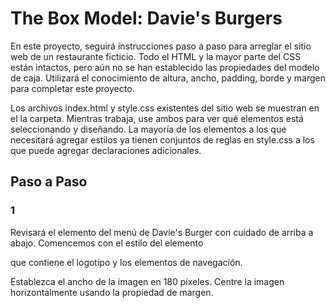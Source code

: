 # The Box Model: Davie's Burgers

En este proyecto, seguirá instrucciones paso a paso para arreglar el sitio web de un restaurante ficticio. Todo el HTML y la mayor parte del CSS están intactos, pero aún no se han establecido las propiedades del modelo de caja. Utilizará el conocimiento de altura, ancho, padding, borde y margen para completar este proyecto.

Los archivos index.html y style.css existentes del sitio web se muestran en el la carpeta. Mientras trabaja, use ambos para ver qué elementos está seleccionando y diseñando. La mayoría de los elementos a los que necesitará agregar estilos ya tienen conjuntos de reglas en style.css a los que puede agregar declaraciones adicionales.

## Paso a Paso

### 1

Revisará el elemento del menú de Davie's Burger con cuidado de arriba a abajo. Comencemos con el estilo del elemento <nav> que contiene el logotipo y los elementos de navegación.

Establezca el ancho de la imagen en 180 píxeles.
Centre la imagen horizontalmente usando la propiedad de margen.